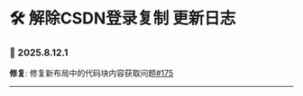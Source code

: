 # **🛠️ 解除CSDN登录复制 更新日志**

### **📅 2025.8.12.1**

**修复**: 修复新布局中的代码块内容获取问题[#175](https://github.com/ChinaGodMan/UserScripts/pull/175)<br>

---
